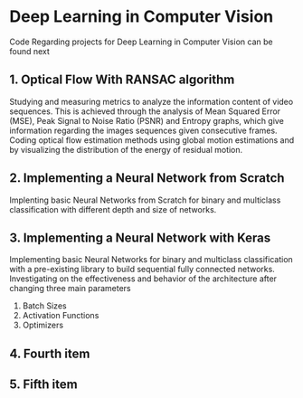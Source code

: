 # Deep Learning in Computer Vision
Code Regarding projects for Deep Learning in Computer Vision can be found next

## 1. Optical Flow With RANSAC algorithm
Studying and measuring metrics to analyze the information content of video sequences. This is achieved through the analysis of Mean Squared Error (MSE), Peak Signal to Noise Ratio (PSNR) and Entropy graphs, which give information regarding the images sequences given consecutive frames. \
Coding optical flow estimation methods using global motion estimations and by visualizing the distribution of the energy of residual motion.
## 2. Implementing a Neural Network from Scratch
Implenting basic Neural Networks from Scratch for binary and multiclass classification with different depth and size of networks.
## 3.  Implementing a Neural Network with Keras
Implementing basic Neural Networks for binary and multiclass classification with a pre-existing library to build sequential fully connected networks. Investigating on the effectiveness and behavior of the architecture after changing three main parameters
1. Batch Sizes
2. Activation Functions
3. Optimizers
## 4. Fourth item
## 5. Fifth item
